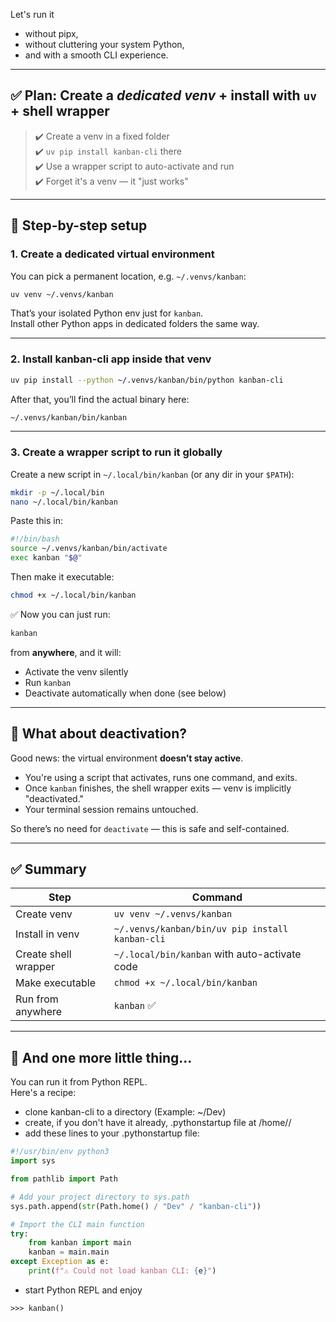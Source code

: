 Let's run it 

- without pipx,
- without cluttering your system Python, 
- and with a smooth CLI experience.

---

## ✅ Plan: Create a *dedicated venv* + install with `uv` + shell wrapper

> ✔️ Create a venv in a fixed folder  
> ✔️ `uv pip install kanban-cli` there  
> ✔️ Use a wrapper script to auto-activate and run  
> ✔️ Forget it's a venv — it "just works"  

---

## 🧰 Step-by-step setup

### 1. Create a dedicated virtual environment

You can pick a permanent location, e.g. `~/.venvs/kanban`:

```bash
uv venv ~/.venvs/kanban
```

That’s your isolated Python env just for `kanban`.  
Install other Python apps in dedicated folders the same way.

---

### 2. Install kanban-cli app inside that venv

```bash
uv pip install --python ~/.venvs/kanban/bin/python kanban-cli
```

After that, you’ll find the actual binary here:

```bash
~/.venvs/kanban/bin/kanban
```

---

### 3. Create a wrapper script to run it globally

Create a new script in `~/.local/bin/kanban` (or any dir in your `$PATH`):

```bash
mkdir -p ~/.local/bin
nano ~/.local/bin/kanban
```

Paste this in:

```bash
#!/bin/bash
source ~/.venvs/kanban/bin/activate
exec kanban "$@"
```

Then make it executable:

```bash
chmod +x ~/.local/bin/kanban
```

✅ Now you can just run:
```bash
kanban
```

from **anywhere**, and it will:
- Activate the venv silently
- Run `kanban`
- Deactivate automatically when done (see below)

---

## 🔄 What about **deactivation**?

Good news: the virtual environment **doesn’t stay active**.

- You're using a script that activates, runs one command, and exits.
- Once `kanban` finishes, the shell wrapper exits — venv is implicitly "deactivated."
- Your terminal session remains untouched.

So there’s no need for `deactivate` — this is safe and self-contained.

---

## ✅ Summary

| Step                     | Command                                                |
|--------------------------|--------------------------------------------------------|
| Create venv              | `uv venv ~/.venvs/kanban`                             |
| Install in venv          | `~/.venvs/kanban/bin/uv pip install kanban-cli`       |
| Create shell wrapper     | `~/.local/bin/kanban` with auto-activate code         |
| Make executable          | `chmod +x ~/.local/bin/kanban`                        |
| Run from anywhere        | `kanban` ✅                                            |

---

## 🐍 And one more little thing...

You can run it from Python REPL.  
Here's a recipe:

- clone kanban-cli to a directory (Example: ~/Dev)
- create, if you don't have it already, .pythonstartup file at /home/<user>/
- add these lines to your .pythonstartup file:

```python
#!/usr/bin/env python3                                                                       
import sys 

from pathlib import Path

# Add your project directory to sys.path
sys.path.append(str(Path.home() / "Dev" / "kanban-cli"))

# Import the CLI main function
try:
    from kanban import main
    kanban = main.main
except Exception as e:
    print(f"⚠ Could not load kanban CLI: {e}")
```

- start Python REPL and enjoy

```
>>> kanban()
```

